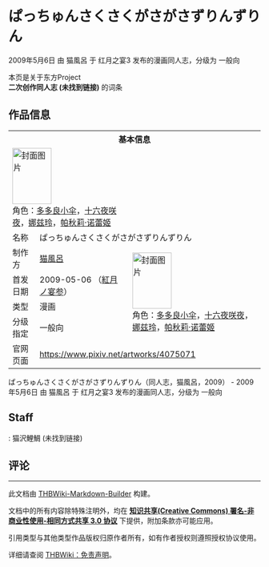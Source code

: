 # ぱっちゅんさくさくがさがさずりんずりん

<!-- source html: G:\repos\THBWiki-Markdown-Builder\THBWikiMarkdown\Temp\main\1\17\ns0%3A%E3%81%B1%E3%81%A3%E3%81%A1%E3%82%85%E3%82%93%E3%81%95%E3%81%8F%E3%81%95%E3%81%8F%E3%81%8C%E3%81%95%E3%81%8C%E3%81%95%E3%81%9A%E3%82%8A%E3%82%93%E3%81%9A%E3%82%8A%E3%82%93.html -->

2009年5月6日 由 猫風呂 于 红月之宴3 发布的漫画同人志，分级为 一般向

本页是关于东方Project  
 **二次创作同人志 (未找到链接)** 的词条

## 作品信息

<table><tbody><tr><th colspan="3">基本信息</th></tr><tr><td class="cover-artwork-mobile" colspan="2"><a href="./文件-ぱっちゅんさくさくがさがさずりんずりん封面.jpg.md" class="image" title="封面图片"><img alt="封面图片" src="https://upload.thwiki.cc/thumb/2/22/%E3%81%B1%E3%81%A3%E3%81%A1%E3%82%85%E3%82%93%E3%81%95%E3%81%8F%E3%81%95%E3%81%8F%E3%81%8C%E3%81%95%E3%81%8C%E3%81%95%E3%81%9A%E3%82%8A%E3%82%93%E3%81%9A%E3%82%8A%E3%82%93%E5%B0%81%E9%9D%A2.jpg/78px-%E3%81%B1%E3%81%A3%E3%81%A1%E3%82%85%E3%82%93%E3%81%95%E3%81%8F%E3%81%95%E3%81%8F%E3%81%8C%E3%81%95%E3%81%8C%E3%81%95%E3%81%9A%E3%82%8A%E3%82%93%E3%81%9A%E3%82%8A%E3%82%93%E5%B0%81%E9%9D%A2.jpg" decoding="async" loading="lazy" width="78" height="112" srcset="https://upload.thwiki.cc/thumb/2/22/%E3%81%B1%E3%81%A3%E3%81%A1%E3%82%85%E3%82%93%E3%81%95%E3%81%8F%E3%81%95%E3%81%8F%E3%81%8C%E3%81%95%E3%81%8C%E3%81%95%E3%81%9A%E3%82%8A%E3%82%93%E3%81%9A%E3%82%8A%E3%82%93%E5%B0%81%E9%9D%A2.jpg/117px-%E3%81%B1%E3%81%A3%E3%81%A1%E3%82%85%E3%82%93%E3%81%95%E3%81%8F%E3%81%95%E3%81%8F%E3%81%8C%E3%81%95%E3%81%8C%E3%81%95%E3%81%9A%E3%82%8A%E3%82%93%E3%81%9A%E3%82%8A%E3%82%93%E5%B0%81%E9%9D%A2.jpg 1.5x, https://upload.thwiki.cc/thumb/2/22/%E3%81%B1%E3%81%A3%E3%81%A1%E3%82%85%E3%82%93%E3%81%95%E3%81%8F%E3%81%95%E3%81%8F%E3%81%8C%E3%81%95%E3%81%8C%E3%81%95%E3%81%9A%E3%82%8A%E3%82%93%E3%81%9A%E3%82%8A%E3%82%93%E5%B0%81%E9%9D%A2.jpg/156px-%E3%81%B1%E3%81%A3%E3%81%A1%E3%82%85%E3%82%93%E3%81%95%E3%81%8F%E3%81%95%E3%81%8F%E3%81%8C%E3%81%95%E3%81%8C%E3%81%95%E3%81%9A%E3%82%8A%E3%82%93%E3%81%9A%E3%82%8A%E3%82%93%E5%B0%81%E9%9D%A2.jpg 2x" data-file-width="268" data-file-height="384"></a><div class="cover-char">角色：<a href="./多多良小伞.md" title="多多良小伞">多多良小伞</a>，<a href="/%E5%8D%81%E5%85%AD%E5%A4%9C%E5%92%B2%E5%A4%9C" title="十六夜咲夜">十六夜咲夜</a>，<a href="./娜兹玲.md" title="娜兹玲">娜兹玲</a>，<a href="./帕秋莉·诺蕾姬.md" title="帕秋莉·诺蕾姬">帕秋莉·诺蕾姬</a></div></td>
</tr><tr><td class="label">名称</td><td colspan="2"> ぱっちゅんさくさくがさがさずりんずりん </td></tr><tr><td class="label">制作方</td><td><a href="./猫風呂.md" title="猫風呂">猫風呂</a></td><td class="cover-artwork" rowspan="4" style="min-width:112px;"><a href="./文件-ぱっちゅんさくさくがさがさずりんずりん封面.jpg.md" class="image" title="封面图片"><img alt="封面图片" src="https://upload.thwiki.cc/thumb/2/22/%E3%81%B1%E3%81%A3%E3%81%A1%E3%82%85%E3%82%93%E3%81%95%E3%81%8F%E3%81%95%E3%81%8F%E3%81%8C%E3%81%95%E3%81%8C%E3%81%95%E3%81%9A%E3%82%8A%E3%82%93%E3%81%9A%E3%82%8A%E3%82%93%E5%B0%81%E9%9D%A2.jpg/78px-%E3%81%B1%E3%81%A3%E3%81%A1%E3%82%85%E3%82%93%E3%81%95%E3%81%8F%E3%81%95%E3%81%8F%E3%81%8C%E3%81%95%E3%81%8C%E3%81%95%E3%81%9A%E3%82%8A%E3%82%93%E3%81%9A%E3%82%8A%E3%82%93%E5%B0%81%E9%9D%A2.jpg" decoding="async" loading="lazy" width="78" height="112" srcset="https://upload.thwiki.cc/thumb/2/22/%E3%81%B1%E3%81%A3%E3%81%A1%E3%82%85%E3%82%93%E3%81%95%E3%81%8F%E3%81%95%E3%81%8F%E3%81%8C%E3%81%95%E3%81%8C%E3%81%95%E3%81%9A%E3%82%8A%E3%82%93%E3%81%9A%E3%82%8A%E3%82%93%E5%B0%81%E9%9D%A2.jpg/117px-%E3%81%B1%E3%81%A3%E3%81%A1%E3%82%85%E3%82%93%E3%81%95%E3%81%8F%E3%81%95%E3%81%8F%E3%81%8C%E3%81%95%E3%81%8C%E3%81%95%E3%81%9A%E3%82%8A%E3%82%93%E3%81%9A%E3%82%8A%E3%82%93%E5%B0%81%E9%9D%A2.jpg 1.5x, https://upload.thwiki.cc/thumb/2/22/%E3%81%B1%E3%81%A3%E3%81%A1%E3%82%85%E3%82%93%E3%81%95%E3%81%8F%E3%81%95%E3%81%8F%E3%81%8C%E3%81%95%E3%81%8C%E3%81%95%E3%81%9A%E3%82%8A%E3%82%93%E3%81%9A%E3%82%8A%E3%82%93%E5%B0%81%E9%9D%A2.jpg/156px-%E3%81%B1%E3%81%A3%E3%81%A1%E3%82%85%E3%82%93%E3%81%95%E3%81%8F%E3%81%95%E3%81%8F%E3%81%8C%E3%81%95%E3%81%8C%E3%81%95%E3%81%9A%E3%82%8A%E3%82%93%E3%81%9A%E3%82%8A%E3%82%93%E5%B0%81%E9%9D%A2.jpg 2x" data-file-width="268" data-file-height="384"></a><div class="cover-char">角色：<a href="./多多良小伞.md" title="多多良小伞">多多良小伞</a>，<a href="/%E5%8D%81%E5%85%AD%E5%A4%9C%E5%92%B2%E5%A4%9C" title="十六夜咲夜">十六夜咲夜</a>，<a href="./娜兹玲.md" title="娜兹玲">娜兹玲</a>，<a href="./帕秋莉·诺蕾姬.md" title="帕秋莉·诺蕾姬">帕秋莉·诺蕾姬</a></div></td>
</tr><tr><td class="label">首发日期</td><td>2009-05-06&#160;（<a href="/展会作品列表?e=%E7%BA%A2%E6%9C%88%E4%B9%8B%E5%AE%B4%233">紅月ノ宴参</a>）</td></tr><tr><td class="label">类型</td><td>漫画</td></tr><tr><td class="label">分级指定</td><td>一般向</td></tr>
<tr><td class="label">官网页面</td><td colspan="2"><a rel="nofollow" class="external free" href="https://www.pixiv.net/artworks/4075071">https://www.pixiv.net/artworks/4075071</a></td></tr></tbody></table>

ぱっちゅんさくさくがさがさずりんずりん（同人志，猫風呂，2009） - 2009年5月6日 由 猫風呂 于 红月之宴3 发布的漫画同人志，分级为 一般向

## Staff
: 猫沢鯉鯛 (未找到链接)


## 评论




---

此文档由 [THBWiki-Markdown-Builder](https://github.com/Delsin-Yu/THBWiki-Markdown-Builder) 构建。

文档中的所有内容除特殊注明外，均在 [**知识共享(Creative Commons) 署名-非商业性使用-相同方式共享 3.0 协议**](https://creativecommons.org/licenses/by-sa/3.0/deed.zh-hans) 下提供，附加条款亦可能应用。

引用类型与其他类型作品版权归原作者所有，如有作者授权则遵照授权协议使用。

详细请查阅 [THBWiki：免责声明](https://thbwiki.cc/THBWiki:%E5%85%8D%E8%B4%A3%E5%A3%B0%E6%98%8E)。

